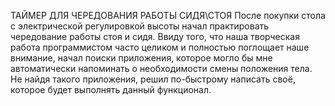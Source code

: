 ТАЙМЕР ДЛЯ ЧЕРЕДОВАНИЯ РАБОТЫ СИДЯ\СТОЯ
После покупки стола с электрической регулировкой высоты начал практировать чередование работы стоя и сидя. 
Ввиду того, что наша творческая работа программистом часто целиком и полностью поглощает наше внимание, начал поиски приложения, которое могло бы мне автоматически напоминать 
о необходимости смены положения тела.
Не найдя такого приложения, решил по-быстрому написать своё, которое будет выполнять данный функционал.
